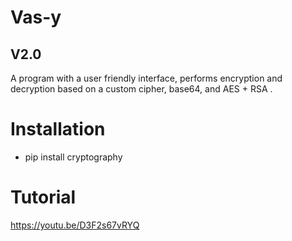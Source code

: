 # Vas-y
## V2.0

A program with a user friendly interface, performs encryption and decryption based on a custom cipher, base64, and AES + RSA .

# Installation

- pip install cryptography

# Tutorial

https://youtu.be/D3F2s67vRYQ
